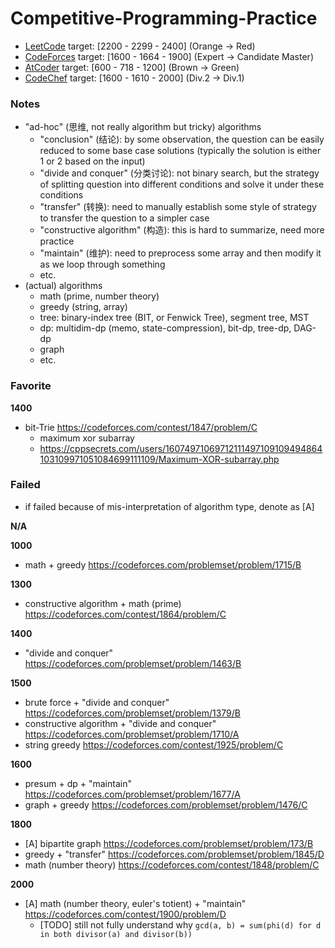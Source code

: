 # Competitive-Programming-Practice

- [LeetCode](https://leetcode.com/shinever/) target: [2200 - 2299 - 2400] (Orange -> Red)
- [CodeForces](https://codeforces.com/profile/shinever) target: [1600 - 1664 - 1900] (Expert -> Candidate Master)
- [AtCoder](https://atcoder.jp/users/shinever) target: [600 - 718 - 1200] (Brown -> Green)
- [CodeChef](https://www.codechef.com/users/shinever) target: [1600 - 1610 - 2000] (Div.2 -> Div.1)

### Notes

- "ad-hoc" (思维, not really algorithm but tricky) algorithms
    - "conclusion" (结论): by some observation, the question can be easily reduced to some base case solutions (typically the solution is either 1 or 2 based on the input)
    - "divide and conquer" (分类讨论): not binary search, but the strategy of splitting question into different conditions and solve it under these conditions
    - "transfer" (转换): need to manually establish some style of strategy to transfer the question to a simpler case
    - "constructive algorithm" (构造): this is hard to summarize, need more practice
    - "maintain" (维护): need to preprocess some array and then modify it as we loop through something
    - etc.
- (actual) algorithms
    - math (prime, number theory)
    - greedy (string, array)
    - tree: binary-index tree (BIT, or Fenwick Tree), segment tree, MST
    - dp: multidim-dp (memo, state-compression), bit-dp, tree-dp, DAG-dp
    - graph
    - etc.

### Favorite

**1400**

- bit-Trie https://codeforces.com/contest/1847/problem/C
    - maximum xor subarray
    - https://cppsecrets.com/users/16074971069712111497109109494864103109971051084699111109/Maximum-XOR-subarray.php

### Failed

- if failed because of mis-interpretation of algorithm type, denote as [A]

**N/A**



**1000**

- math + greedy https://codeforces.com/problemset/problem/1715/B

**1300**

- constructive algorithm + math (prime) https://codeforces.com/contest/1864/problem/C

**1400**

- "divide and conquer" https://codeforces.com/problemset/problem/1463/B

**1500**

- brute force + "divide and conquer" https://codeforces.com/problemset/problem/1379/B
- constructive algorithm + "divide and conquer" https://codeforces.com/problemset/problem/1710/A
- string greedy https://codeforces.com/contest/1925/problem/C

**1600**

- presum + dp + "maintain" https://codeforces.com/problemset/problem/1677/A
- graph + greedy https://codeforces.com/problemset/problem/1476/C

**1800**

- [A] bipartite graph https://codeforces.com/problemset/problem/173/B
- greedy + "transfer" https://codeforces.com/problemset/problem/1845/D
- math (number theory) https://codeforces.com/contest/1848/problem/C

**2000**

- [A] math (number theory, euler's totient) + "maintain" https://codeforces.com/contest/1900/problem/D
    - [TODO] still not fully understand why `gcd(a, b) = sum(phi(d) for d in both divisor(a) and divisor(b))`